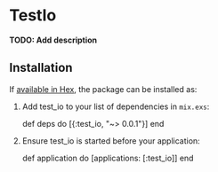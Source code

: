 # TestIo

**TODO: Add description**

## Installation

If [available in Hex](https://hex.pm/docs/publish), the package can be installed as:

  1. Add test_io to your list of dependencies in `mix.exs`:

        def deps do
          [{:test_io, "~> 0.0.1"}]
        end

  2. Ensure test_io is started before your application:

        def application do
          [applications: [:test_io]]
        end

